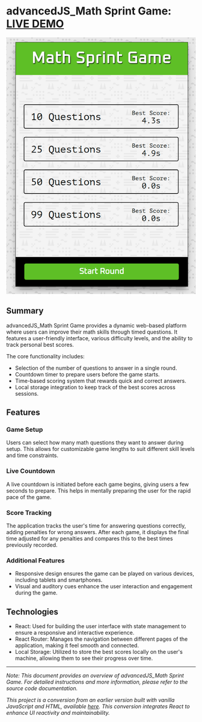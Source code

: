 # advancedJS_Math Sprint Game: [LIVE DEMO](https://shcoobz.github.io/advancedJS_math-sprint-game/)

![advancedJS_math-sprint-game](assets/advancedJS_math-sprint-game.png)

## Summary

advancedJS_Math Sprint Game provides a dynamic web-based platform where users can improve their math skills through timed questions. It features a user-friendly interface, various difficulty levels, and the ability to track personal best scores.

The core functionality includes:

- Selection of the number of questions to answer in a single round.
- Countdown timer to prepare users before the game starts.
- Time-based scoring system that rewards quick and correct answers.
- Local storage integration to keep track of the best scores across sessions.

## Features

### Game Setup

Users can select how many math questions they want to answer during setup. This allows for customizable game lengths to suit different skill levels and time constraints.

### Live Countdown

A live countdown is initiated before each game begins, giving users a few seconds to prepare. This helps in mentally preparing the user for the rapid pace of the game.

### Score Tracking

The application tracks the user's time for answering questions correctly, adding penalties for wrong answers. After each game, it displays the final time adjusted for any penalties and compares this to the best times previously recorded.

### Additional Features

- Responsive design ensures the game can be played on various devices, including tablets and smartphones.
- Visual and auditory cues enhance the user interaction and engagement during the game.

## Technologies

- React: Used for building the user interface with state management to ensure a responsive and interactive experience.
- React Router: Manages the navigation between different pages of the application, making it feel smooth and connected.
- Local Storage: Utilized to store the best scores locally on the user's machine, allowing them to see their progress over time.

---

_Note: This document provides an overview of advancedJS_Math Sprint Game. For detailed instructions and more information, please refer to the source code documentation._

_This project is a conversion from an earlier version built with vanilla JavaScript and HTML, available [here](https://github.com/Shcoobz/basicJS_math-sprint-game). This conversion integrates React to enhance UI reactivity and maintainability._
